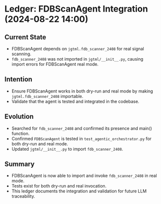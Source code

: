 # Ledger: FDBScanAgent Integration (2024-08-22 14:00)

## Current State
- FDBScanAgent depends on `jgtml.fdb_scanner_2408` for real signal scanning.
- `fdb_scanner_2408` was not imported in `jgtml/__init__.py`, causing import errors for FDBScanAgent real mode.

## Intention
- Ensure FDBScanAgent works in both dry-run and real mode by making `jgtml.fdb_scanner_2408` importable.
- Validate that the agent is tested and integrated in the codebase.

## Evolution
- Searched for `fdb_scanner_2408` and confirmed its presence and main() function.
- Confirmed `FDBScanAgent` is tested in `test_agentic_orchestrator.py` for both dry-run and real mode.
- Updated `jgtml/__init__.py` to import `fdb_scanner_2408`.

## Summary
- FDBScanAgent is now able to import and invoke `fdb_scanner_2408` in real mode.
- Tests exist for both dry-run and real invocation.
- This ledger documents the integration and validation for future LLM traceability. 